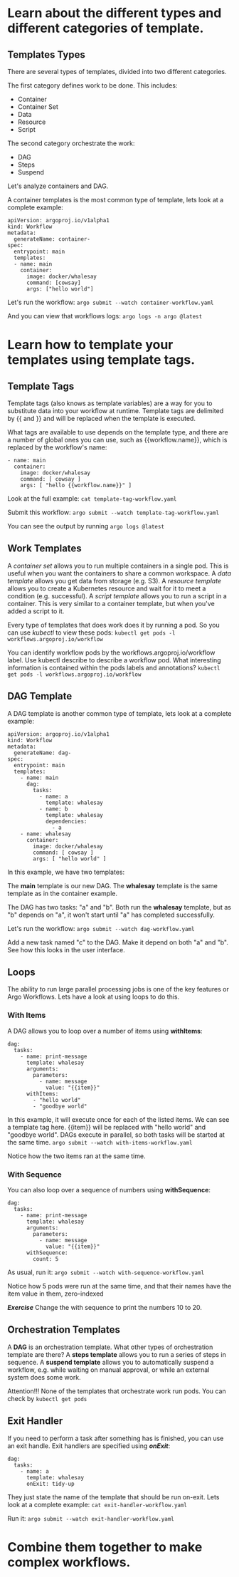 # Learn about the different types and different categories of template.
## Templates Types
  There are several types of templates, divided into two different categories.

  The first category defines work to be done. This includes:
  - Container
  - Container Set
  - Data
  - Resource
  - Script

  The second category orchestrate the work:
  - DAG
  - Steps
  - Suspend

  Let's analyze containers and DAG.

  A container templates is the most common type of template, lets look at a complete example:

  ```
  apiVersion: argoproj.io/v1alpha1
  kind: Workflow                 
  metadata:
    generateName: container-   
  spec:
    entrypoint: main         
    templates:
    - name: main             
      container:
        image: docker/whalesay
        command: [cowsay]         
        args: ["hello world"]
  ```

  Let's run the workflow:
  `argo submit --watch container-workflow.yaml`

  And you can view that workflows logs:
  `argo logs -n argo @latest`

# Learn how to template your templates using template tags.
## Template Tags
  Template tags (also knows as template variables) are a way for you to substitute data into your workflow at runtime. Template tags are delimited by {{ and }} and will be replaced when the template is executed.

  What tags are available to use depends on the template type, and there are a number of global ones you can use, such as {{workflow.name}}, which is replaced by the workflow's name:

  ```
  - name: main
    container:
      image: docker/whalesay
      command: [ cowsay ]
      args: [ "hello {{workflow.name}}" ]
  ```

  Look at the full example:
  `cat template-tag-workflow.yaml`

  Submit this workflow:
  `argo submit --watch template-tag-workflow.yaml`

  You can see the output by running
  `argo logs @latest`

## Work Templates
  A *container set* allows you to run multiple containers in a single pod. This is useful when you want the containers to share a common workspace.
  A *data template* allows you get data from storage (e.g. S3).
  A *resource template* allows you to create a Kubernetes resource and wait for it to meet a condition (e.g. successful).
  A *script template* allows you to run a script in a container. This is very similar to a container template, but when you've added a script to it.

  Every type of templates that does work does it by running a pod. So you can use *kubectl* to view these pods:
  `kubectl get pods -l workflows.argoproj.io/workflow`

  You can identify workflow pods by the workflows.argoproj.io/workflow label.
  Use kubectl describe to describe a workflow pod. What interesting information is contained within the pods labels and annotations?
  `kubectl get pods -l workflows.argoproj.io/workflow`

## DAG Template
  A DAG template is another common type of template, lets look at a complete example:

  ```
  apiVersion: argoproj.io/v1alpha1
  kind: Workflow
  metadata:
    generateName: dag-
  spec:
    entrypoint: main
    templates:
      - name: main
        dag:
          tasks:
            - name: a
              template: whalesay
            - name: b
              template: whalesay
              dependencies:
                - a
      - name: whalesay
        container:
          image: docker/whalesay
          command: [ cowsay ]
          args: [ "hello world" ]
  ```

  In this example, we have two templates:

  The **main** template is our new DAG.
  The **whalesay** template is the same template as in the container example.

  The DAG has two tasks: "a" and "b". Both run the **whalesay** template, but as "b" depends on "a", it won't start until "a" has completed successfully.

  Let's run the workflow:
  `argo submit --watch dag-workflow.yaml`

  Add a new task named "c" to the DAG. Make it depend on both "a" and "b". See how this looks in the user interface.

## Loops
  The ability to run large parallel processing jobs is one of the key features or Argo Workflows. Lets have a look at using loops to do this.

### With Items
  A DAG allows you to loop over a number of items using **withItems**:
  ```
  dag:
    tasks:
      - name: print-message
        template: whalesay
        arguments:
          parameters:
            - name: message
              value: "{{item}}"
        withItems:
          - "hello world"
          - "goodbye world"
  ```

  In this example, it will execute once for each of the listed items. We can see a template tag here. {{item}} will be replaced with "hello world" and "goodbye world". DAGs execute in parallel, so both tasks will be started at the same time.
  `argo submit --watch with-items-workflow.yaml`

  Notice how the two items ran at the same time.

### With Sequence
  You can also loop over a sequence of numbers using **withSequence**:

  ```
  dag:
    tasks:
      - name: print-message
        template: whalesay
        arguments:
          parameters:
            - name: message
              value: "{{item}}"
        withSequence:
          count: 5
  ```
  As usual, run it:
  `argo submit --watch with-sequence-workflow.yaml`


  Notice how 5 pods were run at the same time, and that their names have the item value in them, zero-indexed

  ***Exercise***
  Change the with sequence to print the numbers 10 to 20.

## Orchestration Templates
  A **DAG** is an orchestration template. What other types of orchestration template are there?
  A **steps template** allows you to run a series of steps in sequence.
  A **suspend template** allows you to automatically suspend a workflow, e.g. while waiting on manual approval, or while an external system does some work.

  Attention!!!
  None of the templates that orchestrate work run pods. You can check by
  `kubectl get pods`

## Exit Handler
  If you need to perform a task after something has is finished, you can use an exit handle. Exit handlers are specified using ***onExit***:
  ```
  dag:
    tasks:
      - name: a
        template: whalesay
        onExit: tidy-up
  ```

  They just state the name of the template that should be run on-exit.
  Lets look at a complete example:
  `cat exit-handler-workflow.yaml`

  Run it:
  `argo submit --watch exit-handler-workflow.yaml`

# Combine them together to make complex workflows.
